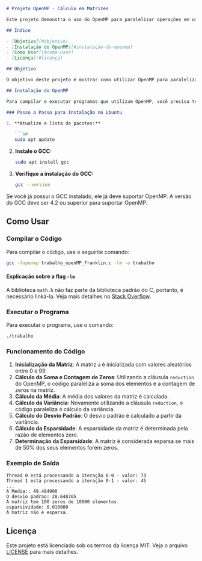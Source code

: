 ```markdown
# Projeto OpenMP - Cálculo em Matrizes

Este projeto demonstra o uso do OpenMP para paralelizar operações em uma matriz de números aleatórios. Ele calcula a soma, a média, a variância, o desvio padrão e a esparsidade da matriz.

## Índice

- [Objetivo](#objetivo)
- [Instalação do OpenMP](#instalação-do-openmp)
- [Como Usar](#como-usar)
- [Licença](#licença)

## Objetivo

O objetivo deste projeto é mostrar como utilizar OpenMP para paralelizar operações matemáticas em uma matriz de inteiros, aproveitando os recursos de múltiplos núcleos de processamento.

## Instalação do OpenMP

Para compilar e executar programas que utilizam OpenMP, você precisa ter um compilador que suporte OpenMP. Aqui estão as instruções para instalar o GCC, que é um compilador que suporta OpenMP, no Ubuntu:

### Passo a Passo para Instalação no Ubuntu

1. **Atualize a lista de pacotes:**

   ```sh
   sudo apt update
   ```

2. **Instale o GCC:**

   ```sh
   sudo apt install gcc
   ```

3. **Verifique a instalação do GCC:**

   ```sh
   gcc --version
   ```

Se você já possui o GCC instalado, ele já deve suportar OpenMP. A versão do GCC deve ser 4.2 ou superior para suportar OpenMP.

## Como Usar

### Compilar o Código

Para compilar o código, use o seguinte comando:

```sh
gcc -fopenmp trabalho_openMP_Franklin.c -lm -o trabalho
```

#### Explicação sobre a flag `-lm`

A biblioteca `math.h` não faz parte da biblioteca padrão do C, portanto, é necessário linká-la. Veja mais detalhes no [Stack Overflow](https://stackoverflow.com/questions/44175151/what-is-the-meaning-of-lm-in-gcc).

### Executar o Programa

Para executar o programa, use o comando:

```sh
./trabalho
```

### Funcionamento do Código

1. **Inicialização da Matriz**: A matriz `a` é inicializada com valores aleatórios entre 0 e 99.
2. **Cálculo da Soma e Contagem de Zeros**: Utilizando a cláusula `reduction` do OpenMP, o código paraleliza a soma dos elementos e a contagem de zeros na matriz.
3. **Cálculo da Média**: A média dos valores da matriz é calculada.
4. **Cálculo da Variância**: Novamente utilizando a cláusula `reduction`, o código paraleliza o cálculo da variância.
5. **Cálculo do Desvio Padrão**: O desvio padrão é calculado a partir da variância.
6. **Cálculo da Esparsidade**: A esparsidade da matriz é determinada pela razão de elementos zero.
7. **Determinação da Esparsidade**: A matriz é considerada esparsa se mais de 50% dos seus elementos forem zeros.

### Exemplo de Saída

```plaintext
Thread 0 está processando a iteração 0-0 - valor: 73
Thread 1 está processando a iteração 0-1 - valor: 45
...
A Media:: 49.484900
O desvio padrao: 28.648705
A matriz tem 100 zeros de 10000 elementos.
esparsividade: 0.010000
A matriz não é esparsa.
```

## Licença

Este projeto está licenciado sob os termos da licença MIT. Veja o arquivo [LICENSE](LICENSE.md) para mais detalhes.
